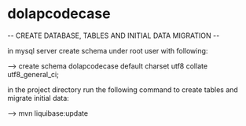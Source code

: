 # dolapcodecase

-- CREATE DATABASE, TABLES AND INITIAL DATA MIGRATION --

in mysql server create schema under root user with following:

 --> create schema dolapcodecase default charset utf8 collate utf8_general_ci;

in the project directory run the following command to create tables and migrate initial data:

 --> mvn liquibase:update
